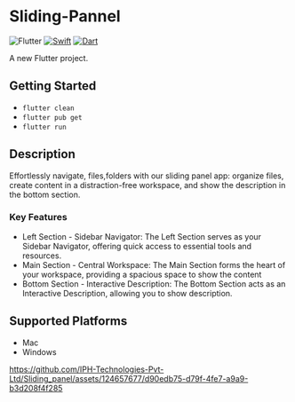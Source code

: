 # Sliding-Pannel
![Flutter](https://img.shields.io/badge/flutter-%2320232a.svg?style=for-the-badge&logo=flutter&logoColor=%02569B)
[![Swift](https://img.shields.io/badge/swift-%2320232a.svg?style=for-the-badge&logo=swift&logoColor=%23F05138)](https://swift.org/)
[![Dart](https://img.shields.io/badge/dart-%2320232a.svg?style=for-the-badge&logo=dart&logoColor=%230175C2)](https://dart.dev/)

A new Flutter project.

## Getting Started

- `flutter clean`
- `flutter pub get`
- `flutter run`

## Description

Effortlessly navigate, files,folders with our sliding panel app: organize files, create content in a distraction-free workspace, and show the  description in the bottom section.

### Key Features

- Left Section - Sidebar Navigator:
    The Left Section serves as your Sidebar Navigator, offering quick access to essential tools and resources.
- Main Section - Central Workspace:
    The Main Section forms the heart of your workspace, providing a spacious space to show the content
- Bottom Section - Interactive Description:
    The Bottom Section acts as an Interactive Description, allowing you to show description.

## Supported Platforms

- Mac
- Windows


https://github.com/IPH-Technologies-Pvt-Ltd/Sliding_panel/assets/124657677/d90edb75-d79f-4fe7-a9a9-b3d208f4f285

